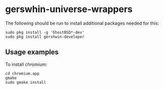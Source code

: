 # gerswhin-universe-wrappers

The following should be run to install additional packages needed for this:
```
sudo pkg install -g 'GhostBSD*-dev'
sudo pkg install gershwin-developer
```

## Usage examples

To install chromium:

```
cd chromium.app
gmake
sudo gmake install
```
